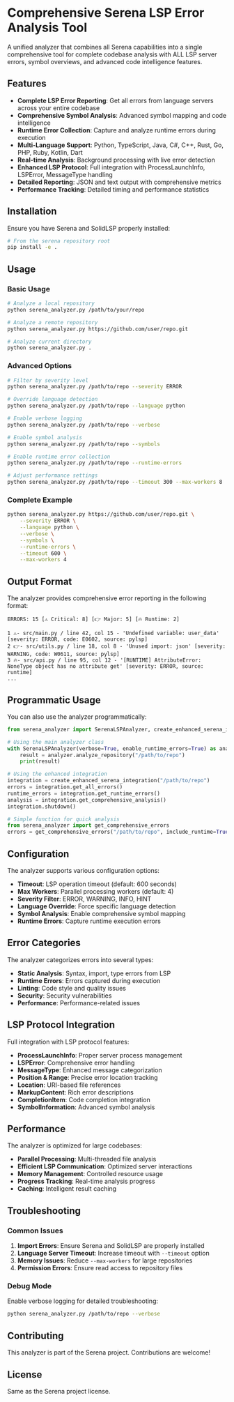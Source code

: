 # Comprehensive Serena LSP Error Analysis Tool

A unified analyzer that combines all Serena capabilities into a single comprehensive tool for complete codebase analysis with ALL LSP server errors, symbol overviews, and advanced code intelligence features.

## Features

- **Complete LSP Error Reporting**: Get all errors from language servers across your entire codebase
- **Comprehensive Symbol Analysis**: Advanced symbol mapping and code intelligence
- **Runtime Error Collection**: Capture and analyze runtime errors during execution
- **Multi-Language Support**: Python, TypeScript, Java, C#, C++, Rust, Go, PHP, Ruby, Kotlin, Dart
- **Real-time Analysis**: Background processing with live error detection
- **Enhanced LSP Protocol**: Full integration with ProcessLaunchInfo, LSPError, MessageType handling
- **Detailed Reporting**: JSON and text output with comprehensive metrics
- **Performance Tracking**: Detailed timing and performance statistics

## Installation

Ensure you have Serena and SolidLSP properly installed:

```bash
# From the serena repository root
pip install -e .
```

## Usage

### Basic Usage

```bash
# Analyze a local repository
python serena_analyzer.py /path/to/your/repo

# Analyze a remote repository
python serena_analyzer.py https://github.com/user/repo.git

# Analyze current directory
python serena_analyzer.py .
```

### Advanced Options

```bash
# Filter by severity level
python serena_analyzer.py /path/to/repo --severity ERROR

# Override language detection
python serena_analyzer.py /path/to/repo --language python

# Enable verbose logging
python serena_analyzer.py /path/to/repo --verbose

# Enable symbol analysis
python serena_analyzer.py /path/to/repo --symbols

# Enable runtime error collection
python serena_analyzer.py /path/to/repo --runtime-errors

# Adjust performance settings
python serena_analyzer.py /path/to/repo --timeout 300 --max-workers 8
```

### Complete Example

```bash
python serena_analyzer.py https://github.com/user/repo.git \
    --severity ERROR \
    --language python \
    --verbose \
    --symbols \
    --runtime-errors \
    --timeout 600 \
    --max-workers 4
```

## Output Format

The analyzer provides comprehensive error reporting in the following format:

```
ERRORS: 15 [⚠️ Critical: 8] [👉 Major: 5] [🔥 Runtime: 2]

1 ⚠️- src/main.py / line 42, col 15 - 'Undefined variable: user_data' [severity: ERROR, code: E0602, source: pylsp]
2 👉- src/utils.py / line 18, col 8 - 'Unused import: json' [severity: WARNING, code: W0611, source: pylsp]
3 🔥- src/api.py / line 95, col 12 - '[RUNTIME] AttributeError: NoneType object has no attribute get' [severity: ERROR, source: runtime]
...
```

## Programmatic Usage

You can also use the analyzer programmatically:

```python
from serena_analyzer import SerenaLSPAnalyzer, create_enhanced_serena_integration

# Using the main analyzer class
with SerenaLSPAnalyzer(verbose=True, enable_runtime_errors=True) as analyzer:
    result = analyzer.analyze_repository("/path/to/repo")
    print(result)

# Using the enhanced integration
integration = create_enhanced_serena_integration("/path/to/repo")
errors = integration.get_all_errors()
runtime_errors = integration.get_runtime_errors()
analysis = integration.get_comprehensive_analysis()
integration.shutdown()

# Simple function for quick analysis
from serena_analyzer import get_comprehensive_errors
errors = get_comprehensive_errors("/path/to/repo", include_runtime=True)
```

## Configuration

The analyzer supports various configuration options:

- **Timeout**: LSP operation timeout (default: 600 seconds)
- **Max Workers**: Parallel processing workers (default: 4)
- **Severity Filter**: ERROR, WARNING, INFO, HINT
- **Language Override**: Force specific language detection
- **Symbol Analysis**: Enable comprehensive symbol mapping
- **Runtime Errors**: Capture runtime execution errors

## Error Categories

The analyzer categorizes errors into several types:

- **Static Analysis**: Syntax, import, type errors from LSP
- **Runtime Errors**: Errors captured during execution
- **Linting**: Code style and quality issues
- **Security**: Security vulnerabilities
- **Performance**: Performance-related issues

## LSP Protocol Integration

Full integration with LSP protocol features:

- **ProcessLaunchInfo**: Proper server process management
- **LSPError**: Comprehensive error handling
- **MessageType**: Enhanced message categorization
- **Position & Range**: Precise error location tracking
- **Location**: URI-based file references
- **MarkupContent**: Rich error descriptions
- **CompletionItem**: Code completion integration
- **SymbolInformation**: Advanced symbol analysis

## Performance

The analyzer is optimized for large codebases:

- **Parallel Processing**: Multi-threaded file analysis
- **Efficient LSP Communication**: Optimized server interactions
- **Memory Management**: Controlled resource usage
- **Progress Tracking**: Real-time analysis progress
- **Caching**: Intelligent result caching

## Troubleshooting

### Common Issues

1. **Import Errors**: Ensure Serena and SolidLSP are properly installed
2. **Language Server Timeout**: Increase timeout with `--timeout` option
3. **Memory Issues**: Reduce `--max-workers` for large repositories
4. **Permission Errors**: Ensure read access to repository files

### Debug Mode

Enable verbose logging for detailed troubleshooting:

```bash
python serena_analyzer.py /path/to/repo --verbose
```

## Contributing

This analyzer is part of the Serena project. Contributions are welcome!

## License

Same as the Serena project license.
